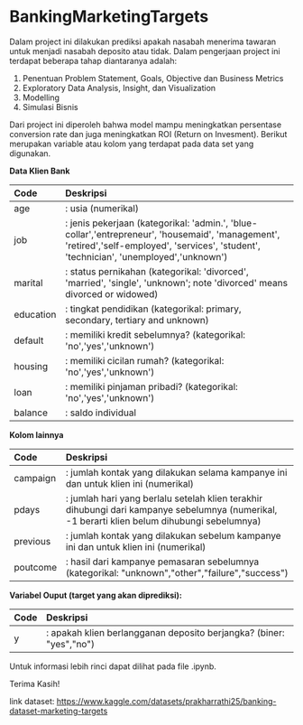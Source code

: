# BankingMarketingTargets
Dalam project ini dilakukan prediksi apakah nasabah menerima tawaran untuk menjadi nasabah deposito atau tidak. Dalam pengerjaan project ini terdapat beberapa tahap diantaranya adalah:  
1. Penentuan Problem Statement, Goals, Objective dan Business Metrics  
2. Exploratory Data Analysis, Insight, dan Visualization
3. Modelling
4. Simulasi Bisnis

Dari project ini diperoleh bahwa model mampu meningkatkan persentase conversion rate dan juga meningkatkan ROI (Return on Invesment). Berikut merupakan variable atau kolom yang terdapat pada data set yang digunakan.

**Data Klien Bank**

| Code         | Deskripsi |
|:-------------|:-----|
| age |: usia (numerikal)|
| job |: jenis pekerjaan (kategorikal: 'admin.', 'blue-collar','entrepreneur', 'housemaid', 'management', 'retired','self-employed', 'services', 'student', 'technician', 'unemployed','unknown')|
| marital |: status pernikahan (kategorikal: 'divorced', 'married', 'single', 'unknown'; note 'divorced' means divorced or widowed)|
| education |: tingkat pendidikan (kategorikal: primary, secondary, tertiary and unknown)|
| default |: memiliki kredit sebelumnya? (kategorikal: 'no','yes','unknown')|
| housing |: memiliki cicilan rumah? (kategorikal: 'no','yes','unknown')|
| loan |: memiliki pinjaman pribadi? (kategorikal: 'no','yes','unknown')|
| balance |: saldo individual|  

**Kolom lainnya**  

| Code         | Deskripsi |
|:-------------|:-----|
| campaign|: jumlah kontak yang dilakukan selama kampanye ini dan untuk klien ini (numerikal)|
| pdays|: jumlah hari yang berlalu setelah klien terakhir dihubungi dari kampanye sebelumnya (numerikal, -1 berarti klien belum dihubungi sebelumnya)|
| previous|: jumlah kontak yang dilakukan sebelum kampanye ini dan untuk klien ini (numerikal)|
| poutcome|: hasil dari kampanye pemasaran sebelumnya (kategorikal: "unknown","other","failure","success")|

**Variabel Ouput (target yang akan diprediksi):**

| Code         | Deskripsi |
|:-------------|:-----|
| y |: apakah klien berlangganan deposito berjangka? (biner: "yes","no")|  

Untuk informasi lebih rinci dapat dilihat pada file .ipynb.

Terima Kasih!

link dataset: https://www.kaggle.com/datasets/prakharrathi25/banking-dataset-marketing-targets


